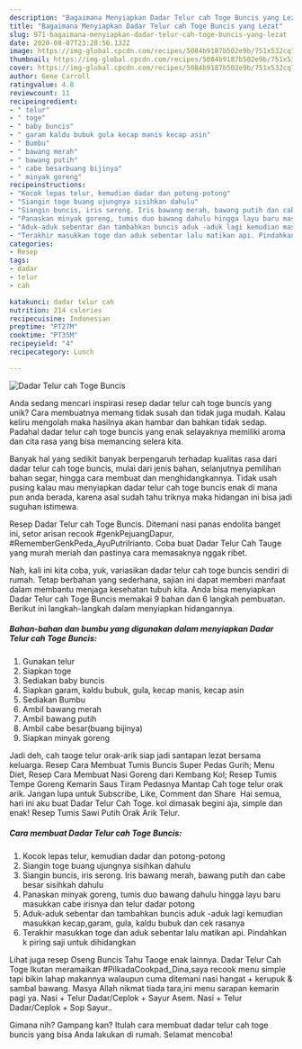 ```yaml
---
description: "Bagaimana Menyiapkan Dadar Telur cah Toge Buncis yang Lezat"
title: "Bagaimana Menyiapkan Dadar Telur cah Toge Buncis yang Lezat"
slug: 971-bagaimana-menyiapkan-dadar-telur-cah-toge-buncis-yang-lezat
date: 2020-08-07T23:28:56.132Z
image: https://img-global.cpcdn.com/recipes/5084b9187b502e9b/751x532cq70/dadar-telur-cah-toge-buncis-foto-resep-utama.jpg
thumbnail: https://img-global.cpcdn.com/recipes/5084b9187b502e9b/751x532cq70/dadar-telur-cah-toge-buncis-foto-resep-utama.jpg
cover: https://img-global.cpcdn.com/recipes/5084b9187b502e9b/751x532cq70/dadar-telur-cah-toge-buncis-foto-resep-utama.jpg
author: Gene Carroll
ratingvalue: 4.8
reviewcount: 11
recipeingredient:
- " telur"
- " toge"
- " baby buncis"
- " garam kaldu bubuk gula kecap manis kecap asin"
- " Bumbu"
- " bawang merah"
- " bawang putih"
- " cabe besarbuang bijinya"
- " minyak goreng"
recipeinstructions:
- "Kocok lepas telur, kemudian dadar dan potong-potong"
- "Siangin toge buang ujungnya sisihkan dahulu"
- "Siangin buncis, iris serong. Iris bawang merah, bawang putih dan cabe besar sisihkah dahulu"
- "Panaskan minyak goreng, tumis duo bawang dahulu hingga layu baru masukkan cabe irisnya dan telur dadar potong"
- "Aduk-aduk sebentar dan tambahkan buncis aduk -aduk lagi kemudian masukkan kecap,garam, gula, kaldu bubuk dan cek rasanya"
- "Terakhir masukkan toge dan aduk sebentar lalu matikan api. Pindahkan k piring saji untuk dihidangkan"
categories:
- Resep
tags:
- dadar
- telur
- cah

katakunci: dadar telur cah 
nutrition: 214 calories
recipecuisine: Indonesian
preptime: "PT27M"
cooktime: "PT35M"
recipeyield: "4"
recipecategory: Lunch

---
```



![Dadar Telur cah Toge Buncis](https://img-global.cpcdn.com/recipes/5084b9187b502e9b/751x532cq70/dadar-telur-cah-toge-buncis-foto-resep-utama.jpg)

Anda sedang mencari inspirasi resep dadar telur cah toge buncis yang unik? Cara membuatnya memang tidak susah dan tidak juga mudah. Kalau keliru mengolah maka hasilnya akan hambar dan bahkan tidak sedap. Padahal dadar telur cah toge buncis yang enak selayaknya memiliki aroma dan cita rasa yang bisa memancing selera kita.

Banyak hal yang sedikit banyak berpengaruh terhadap kualitas rasa dari dadar telur cah toge buncis, mulai dari jenis bahan, selanjutnya pemilihan bahan segar, hingga cara membuat dan menghidangkannya. Tidak usah pusing kalau mau menyiapkan dadar telur cah toge buncis enak di mana pun anda berada, karena asal sudah tahu triknya maka hidangan ini bisa jadi suguhan istimewa.

Resep Dadar Telur cah Toge Buncis. Ditemani nasi panas endolita banget ini, setor arisan recook #genkPejuangDapur, #RememberGenkPeda_AyuPutriIrianto. Coba buat Dadar Telur Cah Tauge yang murah meriah dan pastinya cara memasaknya nggak ribet.


Nah, kali ini kita coba, yuk, variasikan dadar telur cah toge buncis sendiri di rumah. Tetap berbahan yang sederhana, sajian ini dapat memberi manfaat dalam membantu menjaga kesehatan tubuh kita. Anda bisa menyiapkan Dadar Telur cah Toge Buncis memakai 9 bahan dan 6 langkah pembuatan. Berikut ini langkah-langkah dalam menyiapkan hidangannya.

<!--inarticleads1-->

##### Bahan-bahan dan bumbu yang digunakan dalam menyiapkan Dadar Telur cah Toge Buncis:

1. Gunakan  telur
1. Siapkan  toge
1. Sediakan  baby buncis
1. Siapkan  garam, kaldu bubuk, gula, kecap manis, kecap asin
1. Sediakan  Bumbu
1. Ambil  bawang merah
1. Ambil  bawang putih
1. Ambil  cabe besar(buang bijinya)
1. Siapkan  minyak goreng


Jadi deh, cah taoge telur orak-arik siap jadi santapan lezat bersama keluarga. Resep Cara Membuat Tumis Buncis Super Pedas Gurih; Menu Diet, Resep Cara Membuat Nasi Goreng dari Kembang Kol; Resep Tumis Tempe Goreng Kemarin Saus Tiram Pedasnya Mantap Cah toge telur orak arik. Jangan lupa untuk Subscribe, Like, Comment dan Share ️ Hai semua, hari ini aku buat Dadar Telur Cah Toge. kol dimasak begini aja, simple dan enak! Resep Tumis Sawi Putih Orak Arik Telur. 

<!--inarticleads2-->

##### Cara membuat Dadar Telur cah Toge Buncis:

1. Kocok lepas telur, kemudian dadar dan potong-potong
1. Siangin toge buang ujungnya sisihkan dahulu
1. Siangin buncis, iris serong. Iris bawang merah, bawang putih dan cabe besar sisihkah dahulu
1. Panaskan minyak goreng, tumis duo bawang dahulu hingga layu baru masukkan cabe irisnya dan telur dadar potong
1. Aduk-aduk sebentar dan tambahkan buncis aduk -aduk lagi kemudian masukkan kecap,garam, gula, kaldu bubuk dan cek rasanya
1. Terakhir masukkan toge dan aduk sebentar lalu matikan api. Pindahkan k piring saji untuk dihidangkan


Lihat juga resep Oseng Buncis Tahu Taoge enak lainnya. Dadar Telur Cah Toge Ikutan meramaikan #PilkadaCookpad_Dina,saya recook menu simple tapi bikin lahap makannya walaupun cuma ditemani nasi hangat + kerupuk &amp; sambal bawang. Masya Allah nikmat tiada tara,ini menu sarapan kemarin pagi ya. Nasi + Telur Dadar/Ceplok + Sayur Asem. Nasi + Telur Dadar/Ceplok + Sop Sayur.. 

Gimana nih? Gampang kan? Itulah cara membuat dadar telur cah toge buncis yang bisa Anda lakukan di rumah. Selamat mencoba!

